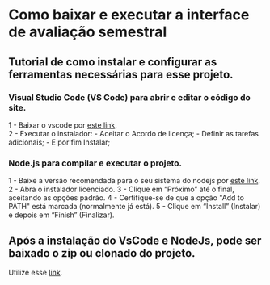 # Como baixar e executar a interface de avaliação semestral

## Tutorial de como instalar e configurar as ferramentas necessárias para esse projeto.

### Visual Studio Code (VS Code) para abrir e editar o código do site.
1 -  Baixar o vscode por [este link](https://code.visualstudio.com/download).<br>
2 -  Executar o instalador:
      - Aceitar o Acordo de licença;
      - Definir as tarefas adicionais;
      - E por fim Instalar;

### Node.js para compilar e executar o projeto.
 1 - Baixe a versão recomendada para o seu sistema do nodejs por [este link](https://nodejs.org/pt/download).
 2 - Abra o instalador licenciado.
 3 - Clique em “Próximo” até o final, aceitando as opções padrão.
 4 - Certifique-se de que a opção "Add to PATH" está marcada (normalmente já está).
 5 - Clique em “Install” (Instalar) e depois em “Finish” (Finalizar).

## Após a instalação do VsCode e NodeJs, pode ser baixado o zip ou clonado do projeto.

Utilize esse [link](https://github.com/CTISM-Prof-Henry/trab-final-tarde-engenharia-da-esperteza).
